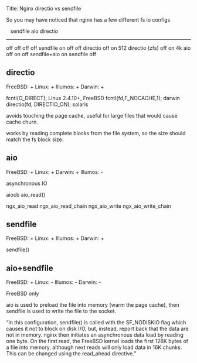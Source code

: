 Title: Nginx directio vs sendfile

So you may have noticed that nginx has a few different fs io configs


                   sendfile   aio        directio
  ---------------- ---------- ---------- ----------
  off              off        off        off
  sendfile         on         off        off
  directio         off        on         512
  directio (zfs)   off        on         4k
  aio              off        on         off
  sendfile+aio     on         sendfile   off





## directio

FreeBSD: +
Linux:   +
Illumos: +
Darwin:  +

fcntl(O_DIRECT); Linux 2.4.10+, FreeBSD
fcntl(fd,F_NOCACHE,1); darwin
directio(fd, DIRECTIO_ON); solaris

avoids touching the page cache, useful for large files that would cause cache churn.

works by reading complete blocks from the file system, so the size should match the fs block size.




## aio

FreeBSD: +
Linux:   +
Darwin:  +
Illumos: -

asynchronous IO


aiocb
aio_read()

ngx_aio_read
ngx_aio_read_chain
ngx_aio_write
ngx_aio_write_chain


## sendfile

FreeBSD: +
Linux:   +
Illumos: +
Darwin:  +

sendfile()

## aio+sendfile

FreeBSD: +
Linux:   -
Illumos: -
Darwin:  -

FreeBSD only

aio is used to preload the file into memory (warm the page cache), then sendfile is used to write the file to the socket.

“In this configuration, sendfile() is called with the SF_NODISKIO flag which causes it not to block on disk I/O, but, instead, report back that the data are not in memory. nginx then initiates an asynchronous data load by reading one byte. On the first read, the FreeBSD kernel loads the first 128K bytes of a file into memory, although next reads will only load data in 16K chunks. This can be changed using the read_ahead directive.”
